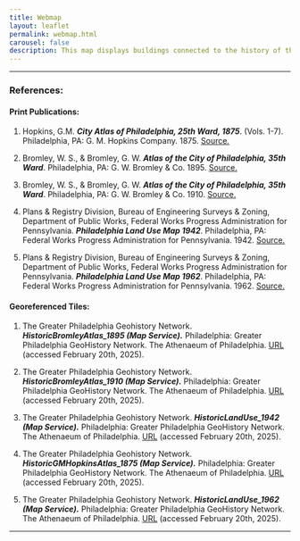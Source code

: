 ```yaml
---
title: Webmap
layout: leaflet
permalink: webmap.html
carousel: false
description: This map displays buildings connected to the history of the Germantown YWCA. It includes YWCA buildings and other associated buildings that have played a role in its story throughout history. Use the + and - buttons on the top left or your cursor to zoom in and out, use your keyboard arrow keys or pinch and zoom from your cursor to move the map around.
---
```


<hr>

### References:


#### Print Publications:

1. Hopkins, G.M. ***City Atlas of Philadelphia, 25th Ward, 1875***. (Vols. 1-7). Philadelphia, PA: G. M. Hopkins Company. 1875.
[Source.](https://libwww.freelibrary.org/digital/item/46178)

2. Bromley, W. S., & Bromley, G. W. ***Atlas of the City of Philadelphia, 35th Ward***. Philadelphia, PA: G. W. Bromley & Co. 1895.
[Source.](https://www.historicmapworks.com/Atlas/US/6900/)

3. Bromley, W. S., & Bromley, G. W. ***Atlas of the City of Philadelphia, 35th Ward***. Philadelphia, PA: G. W. Bromley & Co. 1910.
[Source.](https://www.historicmapworks.com/Atlas/US/7153/)

4. Plans & Registry Division, Bureau of Engineering Surveys & Zoning, Department of Public Works, Federal Works Progress Administration for Pennsylvania. ***Philadelphia Land Use Map 1942***. Philadelphia, PA: Federal Works Progress Administration for Pennsylvania. 1942. 
[Source.](https://libwww.freelibrary.org/digital/item/11922)

5. Plans & Registry Division, Bureau of Engineering Surveys & Zoning, Department of Public Works, Federal Works Progress Administration for Pennsylvania. ***Philadelphia Land Use Map 1962***. Philadelphia, PA: Federal Works Progress Administration for Pennsylvania. 1962. 
[Source.](https://libwww.freelibrary.org/digital/item/12030)

#### Georeferenced Tiles:

1. The Greater Philadelphia Geohistory Network. ***HistoricBromleyAtlas_1895 (Map Service).*** Philadelphia: Greater Philadelphia GeoHistory Network. The Athenaeum of Philadelphia. [URL](https://tiles1.arcgis.com/tiles/fLeGjb7u4uXqeF9q/arcgis/rest/services/HistoricBromleyAtlas_1895/MapServer?cacheKey=a24a8bf901a9708a) (accessed February 20th, 2025).

2. The Greater Philadelphia Geohistory Network. ***HistoricBromleyAtlas_1910 (Map Service).*** Philadelphia: Greater Philadelphia GeoHistory Network. The Athenaeum of Philadelphia. [URL](https://tiles1.arcgis.com/tiles/fLeGjb7u4uXqeF9q/arcgis/rest/services/HistoricBromleyAtlas_1910/MapServer?cacheKey=95e24ad5b85442b0) (accessed February 20th, 2025).

3. The Greater Philadelphia Geohistory Network. ***HistoricLandUse_1942 (Map Service).*** Philadelphia: Greater Philadelphia GeoHistory Network. The Athenaeum of Philadelphia. [URL](https://tiles1.arcgis.com/tiles/fLeGjb7u4uXqeF9q/arcgis/rest/services/HistoricLandUse_1942/MapServer?cacheKey=b48e982fb188c20e) (accessed February 20th, 2025).

4. The Greater Philadelphia Geohistory Network. ***HistoricGMHopkinsAtlas_1875 (Map Service).*** Philadelphia: Greater Philadelphia GeoHistory Network. The Athenaeum of Philadelphia. [URL](https://tiles1.arcgis.com/tiles/fLeGjb7u4uXqeF9q/arcgis/rest/services/HistoricGMHopkinsAtlas_1875/MapServer?cacheKey=8b79d7f6e33659aa) (accessed February 20th, 2025).

5. The Greater Philadelphia Geohistory Network. ***HistoricLandUse_1962 (Map Service).*** Philadelphia: Greater Philadelphia GeoHistory Network. The Athenaeum of Philadelphia. [URL](https://tiles1.arcgis.com/tiles/fLeGjb7u4uXqeF9q/arcgis/rest/services/HistoricLandUse_1962/MapServer?cacheKey=a254ca448c5947e4) (accessed February 20th, 2025).


<hr>


